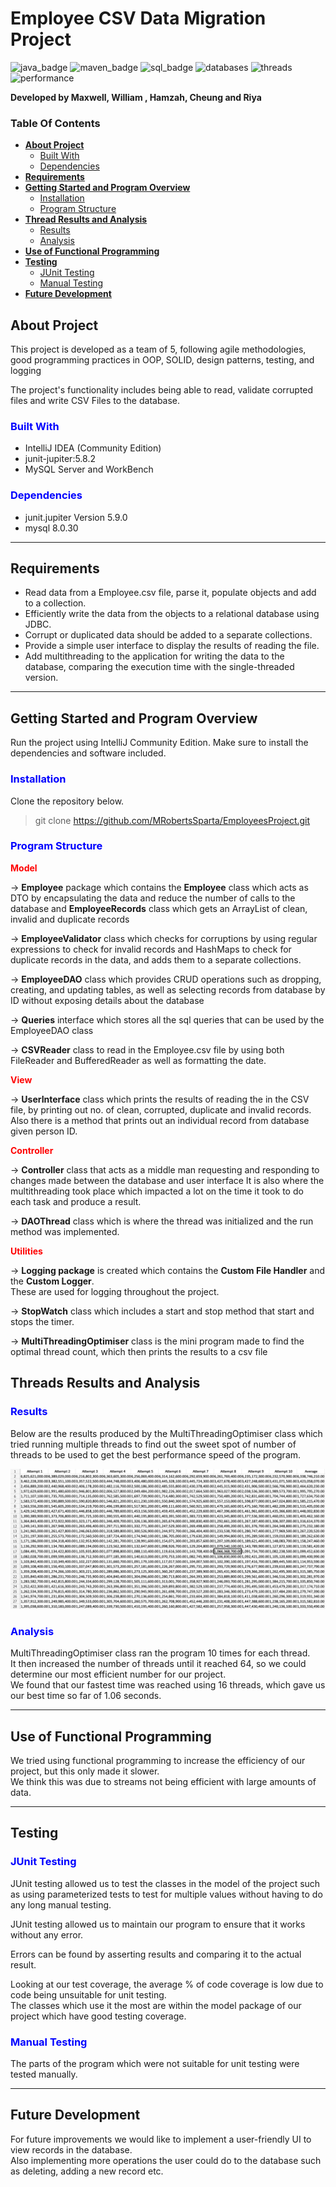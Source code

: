 # Employee CSV Data Migration Project
![java_badge](https://img.shields.io/badge/-Java-lightgrey?style=for-the-badge&logo=appveyor)
![maven_badge](https://img.shields.io/badge/-Maven-yellow?style=for-the-badge&logo=appveyor)
![sql_badge](https://img.shields.io/badge/-SQL-blue?style=for-the-badge&logo=appveyor)
![databases](https://img.shields.io/badge/-Databases-red?style=for-the-badge&logo=appveyor)
![threads](https://img.shields.io/badge/-Multithreading-brightgreen?style=for-the-badge&logo=appveyor)
![performance](https://img.shields.io/badge/-Performance-orange?style=for-the-badge&logo=appveyor)

**Developed by Maxwell, William , Hamzah, Cheung and Riya**

### **Table Of Contents**
* [**About Project**](#about-project)
    - [Built With](#built-with)
    - [Dependencies](#dependencies)
* [**Requirements**](#requirements)
* [**Getting Started and Program Overview**](#getting-started-and-program-overview)
    - [Installation](#installation)
    - [Program Structure](#program-structure)
* [**Thread Results and Analysis**](#threads-results-and-analysis)
    - [Results](#results)
    - [Analysis](#analysis)
* [**Use of Functional Programming**](#use-of-functional-programming)
* [**Testing**](#testing)
    - [JUnit Testing](#junit-testing)
    - [Manual Testing](#manual-testing)
* [**Future Development**](#future-development)

## About Project

This project is developed as a team of 5, following agile methodologies, good programming practices in OOP, SOLID, design patterns, testing, and logging

The project's functionality includes being able to read, validate corrupted files and write CSV Files to the database.

### <span style="color: blue;">**Built With**</span>

* IntelliJ IDEA (Community Edition)
* junit-jupiter:5.8.2
* MySQL Server and WorkBench

### <span style="color: blue;">**Dependencies**</span>

* junit.jupiter Version 5.9.0
* mysql 8.0.30

***
## Requirements

* Read data from a Employee.csv file, parse it, populate objects and add to a collection.
* Efficiently write the data from the objects to a relational database using JDBC.
* Corrupt or duplicated data should be added to a separate collections.
* Provide a simple user interface to display the results of reading the file.
* Add multithreading to the application for writing the data to the database, comparing the execution time with the single-threaded version.

***
## Getting Started and Program Overview

Run the project using IntelliJ Community Edition.
Make sure to install the dependencies and software included.

### <span style="color: blue;">**Installation**</span>

Clone the repository below.
> git clone https://github.com/MRobertsSparta/EmployeesProject.git


### <span style="color: blue;">**Program Structure**</span>

<span style="color: red;">**Model**</span>

→ **Employee** package which contains the **Employee** class which acts as DTO by encapsulating the data and reduce the number of calls to the database and
**EmployeeRecords** class which gets an ArrayList of clean, invalid and duplicate records<br>

→ **EmployeeValidator** class which checks for corruptions by using regular expressions to check for invalid records and HashMaps to check for duplicate records in the data,
and adds them to a separate collections.<br>

→ **EmployeeDAO** class which provides CRUD operations such as dropping, creating, and updating tables, as well as selecting records from database by ID
without exposing details about the database<br>

→ **Queries** interface which stores all the sql queries that can be used by the EmployeeDAO class<br>

→ **CSVReader** class to read in the Employee.csv file by using both FileReader and BufferedReader as well as formatting the date.<br>

<span style="color: red;">**View**</span>

→ **UserInterface** class which prints the results of reading the in the CSV file, by printing out no. of clean, corrupted, duplicate and invalid records.
Also there is a method that prints out an individual record from database given person ID.<br>

<span style="color: red;">**Controller**</span>

→ **Controller** class that acts as a middle man requesting and responding to changes made between the database and user interface
It is also where the multithreading took place which impacted a lot on the time it took to do each task and produce a result.<br>

→ **DAOThread** class which is where the thread was initialized and the run method was implemented.<br>

<span style="color: red;">**Utilities**</span>

→ **Logging package** is created which contains the **Custom File Handler** and the **Custom Logger**.<br>
These are used for logging throughout the project.

→ **StopWatch** class which includes a start and stop method that start and stops the timer.<br>

→ **MultiThreadingOptimiser** class is the mini program made to find the optimal thread count, which then prints the results to a csv file<br>

## Threads Results and Analysis

### <span style="color: blue;">**Results**</span>

Below are the results produced by the MultiThreadingOptimiser class which tried running multiple threads to find out the sweet spot of number of threads to be used to get the best performance speed of the program. <br>


![threading performance](https://github.com/MRobertsSparta/EmployeesProject/blob/dev/programscreenshots/threadperformance.png)

### <span style="color: blue;">**Analysis**</span>

MultiThreadingOptimiser class ran the program 10 times for each thread.<br>
It then increased the number of threads until it reached 64, so we could determine our most efficient number for our project.<br>
We found that our fastest time was reached using 16 threads, which gave us our best time so far of 1.06 seconds.<br>

***
## Use of Functional Programming
We tried using functional programming to increase the efficiency of our project, but this only made it slower.<br>
We think this was due to streams not being efficient with large amounts of data.<br>

***
## Testing

### <span style="color: blue;">**JUnit Testing**</span>

JUnit testing allowed us to test the classes in the model of the project such as using parameterized tests to test for multiple values without having to do any long manual testing.<br>

JUnit testing allowed us to maintain our program to ensure that it works without any error.<br>

Errors can be found by asserting results and comparing it to the actual result.<br>

Looking at our test coverage, the average % of code coverage is low due to code being unsuitable for unit testing.<br>
The classes which use it the most are within the model package of our project which have good testing coverage.<br>

### <span style="color: blue;">**Manual Testing**</span>

The parts of the program which were not suitable for unit testing were tested manually.<br>

***
## Future Development

For future improvements we would like to implement a user-friendly UI to view records in the database.<br>
Also implementing more operations the user could do to the database such as deleting, adding a new record etc.<br>


